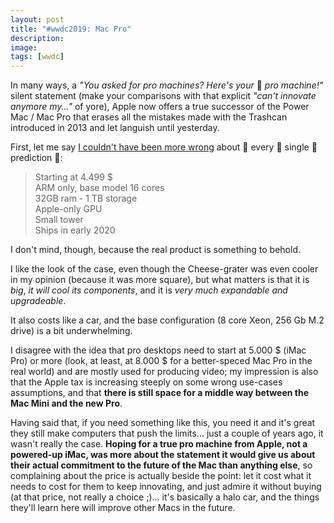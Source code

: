 ```yaml
---
layout: post
title: "#wwdc2019: Mac Pro"
description:
image:
tags: [wwdc]
---
```

In many ways, a *"You asked for pro machines? Here's your* 🤬 *pro machine!"* silent statement (make your comparisons with that explicit *"can't innovate anymore my..."* of yore), Apple now offers a true successor of the Power Mac / Mac Pro that erases all the mistakes made with the Trashcan introduced in 2013 and let languish until yesterday.

First, let me say [I couldn't have been more wrong]() about 👏 every 👏 single 👏 prediction 👏:

>Starting at 4.499 $<br>
ARM only, base model 16 cores<br>
32GB ram - 1 TB storage<br>
Apple-only GPU<br>
Small tower<br>
Ships in early 2020

I don't mind, though, because the real product is something to behold.

I like the look of the case, even though the Cheese-grater was even cooler in my opinion (because it was more square), but what matters is that it is *big*, *it will cool its components*, and it is *very much expandable and upgradeable*.

It also costs like a car, and the base configuration (8 core Xeon, 256 Gb M.2 drive) is a bit underwhelming.

I disagree with the idea that pro desktops need to start at 5.000 $ (iMac Pro) or more (look, at least, at 8.000 $ for a better-speced Mac Pro in the real world) and are mostly used for producing video; my impression is also that the Apple tax is increasing steeply on some wrong use-cases assumptions, and that **there is still space for a middle way between the Mac Mini and the new Pro**.

Having said that, if you need something like this, you need it and it's great they still make computers that push the limits... just a couple of years ago, it wasn't really the case.
**Hoping for a true pro machine from Apple, not a powered-up iMac, was more about the statement it would give us about their actual commitment to the future of the Mac than anything else**, so complaining about the price is actually beside the point: let it cost what it needs to cost for them to keep innovating, and just admire it without buying (at that price, not really a choice ;)... it's basically a halo car, and the things they'll learn here will improve other Macs in the future.